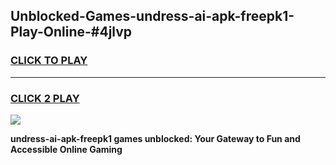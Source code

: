 
## Unblocked-Games-undress-ai-apk-freepk1-Play-Online-#4jlvp
<h3>
<a href="https://premium.freeplayer.one?title=undress-ai-apk-freepk1&ref=27F">CLICK TO PLAY</a></h3>
<hr>

<h3>
<a href="https://premium.freeplayer.one?title=undress-ai-apk-freepk1&ref=27F">CLICK 2 PLAY</a>
  
</h3>

<a href="https://premium.freeplayer.one?title=undress-ai-apk-freepk1&ref=27F"><img src="https://clearcache.store/games.png"></a>


**undress-ai-apk-freepk1 games unblocked: Your Gateway to Fun and Accessible Online Gaming**
